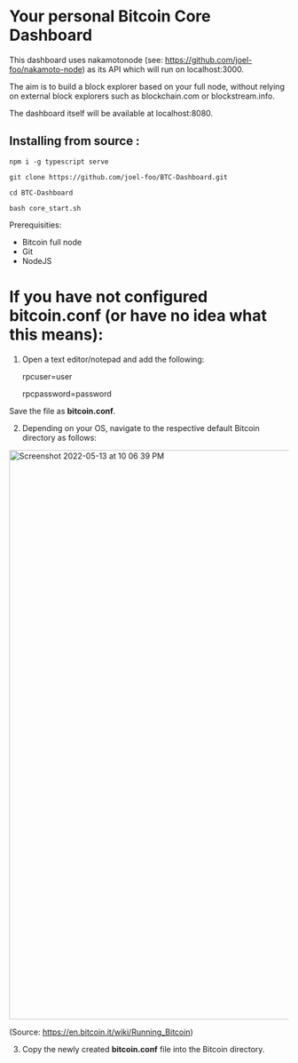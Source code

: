 # Your personal Bitcoin Core Dashboard

This dashboard uses nakamotonode (see: https://github.com/joel-foo/nakamoto-node) as its API which will run on localhost:3000.

The aim is to build a block explorer based on your full node, without relying on external block explorers such as blockchain.com or blockstream.info.

The dashboard itself will be available at localhost:8080.

## Installing from source :

    npm i -g typescript serve

    git clone https://github.com/joel-foo/BTC-Dashboard.git

    cd BTC-Dashboard

    bash core_start.sh

Prerequisities:

- Bitcoin full node
- Git
- NodeJS

# If you have not configured bitcoin.conf (or have no idea what this means):

1. Open a text editor/notepad and add the following:

   rpcuser=user

   rpcpassword=password

Save the file as **bitcoin.conf**.

2. Depending on your OS, navigate to the respective default Bitcoin directory as follows:

  <img width="1025" alt="Screenshot 2022-05-13 at 10 06 39 PM" src="https://user-images.githubusercontent.com/76934561/168301365-4d93cd2c-1c58-4ae6-82c5-9370eaae408b.png">
  
  (Source: https://en.bitcoin.it/wiki/Running_Bitcoin)

3. Copy the newly created **bitcoin.conf** file into the Bitcoin directory.
